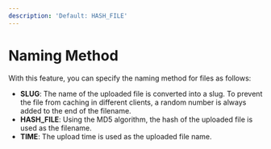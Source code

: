 ```yaml
---
description: 'Default: HASH_FILE'
---
```


# Naming Method

With this feature, you can specify the naming method for files as follows:

* **SLUG**: The name of the uploaded file is converted into a slug. To prevent the file from caching in different clients, a random number is always added to the end of the filename.
* **HASH\_FILE**: Using the MD5 algorithm, the hash of the uploaded file is used as the filename.
* **TIME**: The upload time is used as the uploaded file name.




